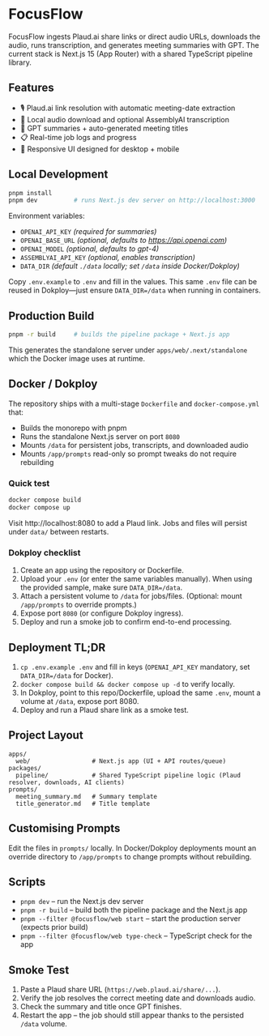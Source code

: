 # FocusFlow

FocusFlow ingests Plaud.ai share links or direct audio URLs, downloads the audio, runs transcription, and generates meeting summaries with GPT. The current stack is Next.js 15 (App Router) with a shared TypeScript pipeline library.

## Features

- 🎙️ Plaud.ai link resolution with automatic meeting-date extraction
- 📼 Local audio download and optional AssemblyAI transcription
- 🧠 GPT summaries + auto-generated meeting titles
- 📋 Real-time job logs and progress
- 📱 Responsive UI designed for desktop + mobile

## Local Development

```bash
pnpm install
pnpm dev          # runs Next.js dev server on http://localhost:3000
```

Environment variables:

- `OPENAI_API_KEY` *(required for summaries)*
- `OPENAI_BASE_URL` *(optional, defaults to https://api.openai.com)*
- `OPENAI_MODEL` *(optional, defaults to gpt-4)*
- `ASSEMBLYAI_API_KEY` *(optional, enables transcription)*
- `DATA_DIR` *(default `./data` locally; set `/data` inside Docker/Dokploy)*

Copy `.env.example` to `.env` and fill in the values. This same `.env` file can be reused in Dokploy—just ensure `DATA_DIR=/data` when running in containers.

## Production Build

```bash
pnpm -r build     # builds the pipeline package + Next.js app
```

This generates the standalone server under `apps/web/.next/standalone` which the Docker image uses at runtime.

## Docker / Dokploy

The repository ships with a multi-stage `Dockerfile` and `docker-compose.yml` that:

- Builds the monorepo with pnpm
- Runs the standalone Next.js server on port `8080`
- Mounts `/data` for persistent jobs, transcripts, and downloaded audio
- Mounts `/app/prompts` read-only so prompt tweaks do not require rebuilding

### Quick test

```bash
docker compose build
docker compose up
```

Visit http://localhost:8080 to add a Plaud link. Jobs and files will persist under `data/` between restarts.

### Dokploy checklist

1. Create an app using the repository or Dockerfile.
2. Upload your `.env` (or enter the same variables manually). When using the provided sample, make sure `DATA_DIR=/data`.
3. Attach a persistent volume to `/data` for jobs/files. (Optional: mount `/app/prompts` to override prompts.)
4. Expose port `8080` (or configure Dokploy ingress).
5. Deploy and run a smoke job to confirm end-to-end processing.

## Deployment TL;DR

1. `cp .env.example .env` and fill in keys (`OPENAI_API_KEY` mandatory, set `DATA_DIR=/data` for Docker).
2. `docker compose build && docker compose up -d` to verify locally.
3. In Dokploy, point to this repo/Dockerfile, upload the same `.env`, mount a volume at `/data`, expose port 8080.
4. Deploy and run a Plaud share link as a smoke test.

## Project Layout

```
apps/
  web/                 # Next.js app (UI + API routes/queue)
packages/
  pipeline/            # Shared TypeScript pipeline logic (Plaud resolver, downloads, AI clients)
prompts/
  meeting_summary.md   # Summary template
  title_generator.md   # Title template
```

## Customising Prompts

Edit the files in `prompts/` locally. In Docker/Dokploy deployments mount an override directory to `/app/prompts` to change prompts without rebuilding.

## Scripts

- `pnpm dev` – run the Next.js dev server
- `pnpm -r build` – build both the pipeline package and the Next.js app
- `pnpm --filter @focusflow/web start` – start the production server (expects prior build)
- `pnpm --filter @focusflow/web type-check` – TypeScript check for the app

## Smoke Test

1. Paste a Plaud share URL (`https://web.plaud.ai/share/...`).
2. Verify the job resolves the correct meeting date and downloads audio.
3. Check the summary and title once GPT finishes.
4. Restart the app – the job should still appear thanks to the persisted `/data` volume.
